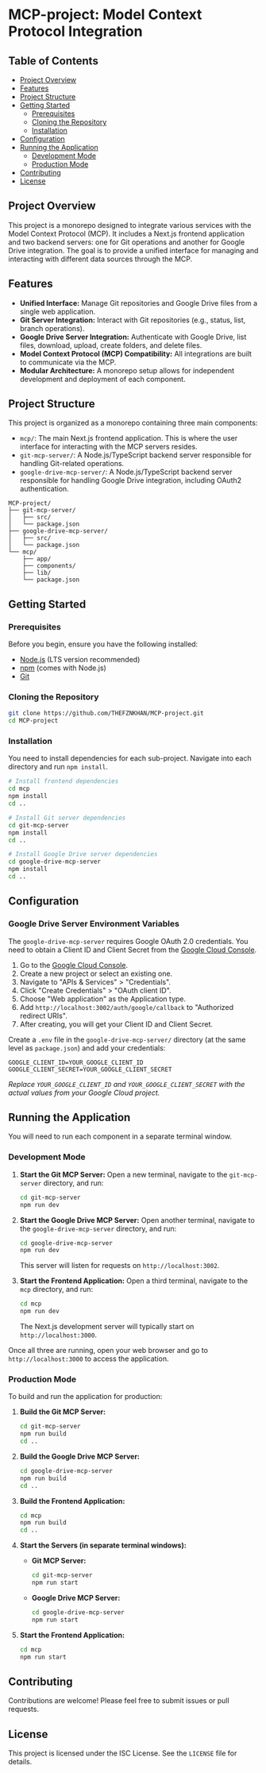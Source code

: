 # MCP-project: Model Context Protocol Integration

## Table of Contents
- [Project Overview](#project-overview)
- [Features](#features)
- [Project Structure](#project-structure)
- [Getting Started](#getting-started)
  - [Prerequisites](#prerequisites)
  - [Cloning the Repository](#cloning-the-repository)
  - [Installation](#installation)
- [Configuration](#configuration)
- [Running the Application](#running-the-application)
  - [Development Mode](#development-mode)
  - [Production Mode](#production-mode)
- [Contributing](#contributing)
- [License](#license)

## Project Overview
This project is a monorepo designed to integrate various services with the Model Context Protocol (MCP). It includes a Next.js frontend application and two backend servers: one for Git operations and another for Google Drive integration. The goal is to provide a unified interface for managing and interacting with different data sources through the MCP.

## Features
- **Unified Interface:** Manage Git repositories and Google Drive files from a single web application.
- **Git Server Integration:** Interact with Git repositories (e.g., status, list, branch operations).
- **Google Drive Server Integration:** Authenticate with Google Drive, list files, download, upload, create folders, and delete files.
- **Model Context Protocol (MCP) Compatibility:** All integrations are built to communicate via the MCP.
- **Modular Architecture:** A monorepo setup allows for independent development and deployment of each component.

## Project Structure
This project is organized as a monorepo containing three main components:

-   `mcp/`: The main Next.js frontend application. This is where the user interface for interacting with the MCP servers resides.
-   `git-mcp-server/`: A Node.js/TypeScript backend server responsible for handling Git-related operations.
-   `google-drive-mcp-server/`: A Node.js/TypeScript backend server responsible for handling Google Drive integration, including OAuth2 authentication.

```
MCP-project/
├── git-mcp-server/
│   ├── src/
│   └── package.json
├── google-drive-mcp-server/
│   ├── src/
│   └── package.json
└── mcp/
    ├── app/
    ├── components/
    ├── lib/
    └── package.json
```

## Getting Started

### Prerequisites
Before you begin, ensure you have the following installed:
-   [Node.js](https://nodejs.org/en/download/) (LTS version recommended)
-   [npm](https://www.npmjs.com/get-npm) (comes with Node.js)
-   [Git](https://git-scm.com/downloads)

### Cloning the Repository
```bash
git clone https://github.com/THEFZNKHAN/MCP-project.git
cd MCP-project
```

### Installation
You need to install dependencies for each sub-project. Navigate into each directory and run `npm install`.

```bash
# Install frontend dependencies
cd mcp
npm install
cd ..

# Install Git server dependencies
cd git-mcp-server
npm install
cd ..

# Install Google Drive server dependencies
cd google-drive-mcp-server
npm install
cd ..
```

## Configuration

### Google Drive Server Environment Variables
The `google-drive-mcp-server` requires Google OAuth 2.0 credentials. You need to obtain a Client ID and Client Secret from the [Google Cloud Console](https://console.cloud.google.com/).

1.  Go to the [Google Cloud Console](https://console.cloud.google.com/).
2.  Create a new project or select an existing one.
3.  Navigate to "APIs & Services" > "Credentials".
4.  Click "Create Credentials" > "OAuth client ID".
5.  Choose "Web application" as the Application type.
6.  Add `http://localhost:3002/auth/google/callback` to "Authorized redirect URIs".
7.  After creating, you will get your Client ID and Client Secret.

Create a `.env` file in the `google-drive-mcp-server/` directory (at the same level as `package.json`) and add your credentials:

```
GOOGLE_CLIENT_ID=YOUR_GOOGLE_CLIENT_ID
GOOGLE_CLIENT_SECRET=YOUR_GOOGLE_CLIENT_SECRET
```
*Replace `YOUR_GOOGLE_CLIENT_ID` and `YOUR_GOOGLE_CLIENT_SECRET` with the actual values from your Google Cloud project.*

## Running the Application

You will need to run each component in a separate terminal window.

### Development Mode

1.  **Start the Git MCP Server:**
    Open a new terminal, navigate to the `git-mcp-server` directory, and run:
    ```bash
    cd git-mcp-server
    npm run dev
    ```

2.  **Start the Google Drive MCP Server:**
    Open another terminal, navigate to the `google-drive-mcp-server` directory, and run:
    ```bash
    cd google-drive-mcp-server
    npm run dev
    ```
    This server will listen for requests on `http://localhost:3002`.

3.  **Start the Frontend Application:**
    Open a third terminal, navigate to the `mcp` directory, and run:
    ```bash
    cd mcp
    npm run dev
    ```
    The Next.js development server will typically start on `http://localhost:3000`.

Once all three are running, open your web browser and go to `http://localhost:3000` to access the application.

### Production Mode

To build and run the application for production:

1.  **Build the Git MCP Server:**
    ```bash
    cd git-mcp-server
    npm run build
    cd ..
    ```
2.  **Build the Google Drive MCP Server:**
    ```bash
    cd google-drive-mcp-server
    npm run build
    cd ..
    ```
3.  **Build the Frontend Application:**
    ```bash
    cd mcp
    npm run build
    cd ..
    ```

4.  **Start the Servers (in separate terminal windows):**
    *   **Git MCP Server:**
        ```bash
        cd git-mcp-server
        npm run start
        ```
    *   **Google Drive MCP Server:**
        ```bash
        cd google-drive-mcp-server
        npm run start
        ```

5.  **Start the Frontend Application:**
    ```bash
    cd mcp
    npm run start
    ```

## Contributing
Contributions are welcome! Please feel free to submit issues or pull requests.

## License
This project is licensed under the ISC License. See the `LICENSE` file for details.
